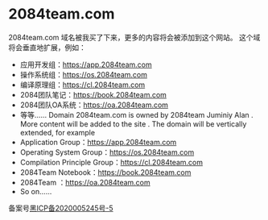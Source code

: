 # 2084team.com

2084team.com 域名被我买了下来，更多的内容将会被添加到这个网站。
这个域将会垂直地扩展，例如：
- 应用开发组：https://app.2084team.com
- 操作系统组：https://os.2084team.com
- 编译原理组：https://cl.2084team.com
- 2084团队笔记：https://book.2084team.com
- 2084团队OA系统：https://oa.2084team.com
- 等等......
Domain 2084team.com is owned by 2084team Juminiy Alan .
More content will be added to the site .
The domain will be vertically extended, for example 
- Application Group：https://app.2084team.com
- Operating System Group：https://os.2084team.com
- Compilation Principle Group：https://cl.2084team.com
- 2084Team Notebook：https://book.2084team.com
- 2084Team ：https://oa.2084team.com
- So on......




备案号<a href="https://beian.miit.gov.cn">黑ICP备2020005245号-5</a>
